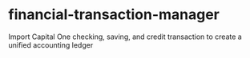 # financial-transaction-manager
Import Capital One checking, saving, and credit transaction to create a unified accounting ledger
